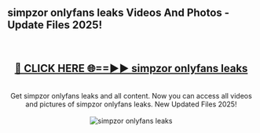 <h2>simpzor onlyfans leaks Videos And Photos - Update Files 2025!</h2>
<br>
<div align="center">
<h2><a href="https://top-ai-tools.click/QrbHav" rel="nofollow">🔴 CLICK HERE 🌐==►► simpzor onlyfans leaks</a></h2>
<br>
Get simpzor onlyfans leaks and all content. Now you can access all videos and pictures of simpzor onlyfans leaks. New Updated Files 2025!
<br>
<br>
<a href="https://top-ai-tools.click/QrbHav" rel="nofollow" data-target="animated-image.originalLink"><img src="https://i.ibb.co.com/WyWwxjT/player-gif2.gif" alt="simpzor onlyfans leaks" style="max-width: 100%; display: inline-block;" data-target="animated-image.originalImage"></a>
</div>
<br>